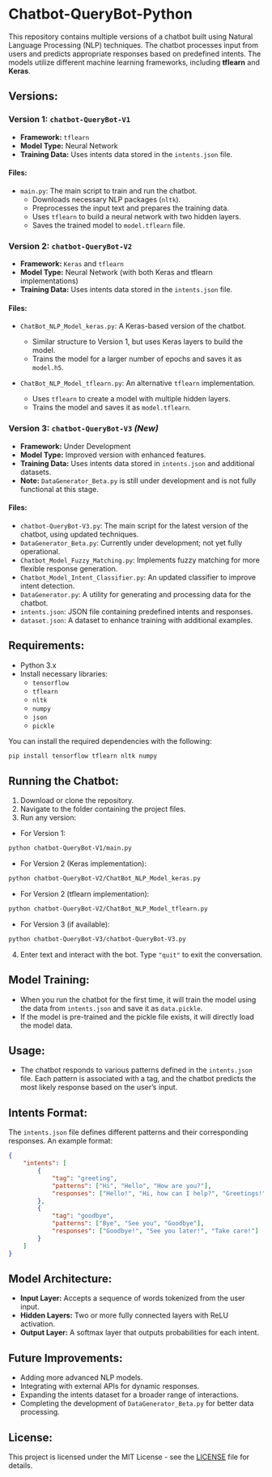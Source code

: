 # Chatbot-QueryBot-Python

This repository contains multiple versions of a chatbot built using Natural Language Processing (NLP) techniques. The chatbot processes input from users and predicts appropriate responses based on predefined intents. The models utilize different machine learning frameworks, including **tflearn** and **Keras**.

## Versions:

### Version 1: `chatbot-QueryBot-V1`
- **Framework:** `tflearn`
- **Model Type:** Neural Network
- **Training Data:** Uses intents data stored in the `intents.json` file.

#### Files:
- `main.py`: The main script to train and run the chatbot.
  - Downloads necessary NLP packages (`nltk`).
  - Preprocesses the input text and prepares the training data.
  - Uses `tflearn` to build a neural network with two hidden layers.
  - Saves the trained model to `model.tflearn` file.

### Version 2: `chatbot-QueryBot-V2`
- **Framework:** `Keras` and `tflearn`
- **Model Type:** Neural Network (with both Keras and tflearn implementations)
- **Training Data:** Uses intents data stored in the `intents.json` file.

#### Files:
- `ChatBot_NLP_Model_keras.py`: A Keras-based version of the chatbot.
  - Similar structure to Version 1, but uses Keras layers to build the model.
  - Trains the model for a larger number of epochs and saves it as `model.h5`.
  
- `ChatBot_NLP_Model_tflearn.py`: An alternative `tflearn` implementation.
  - Uses `tflearn` to create a model with multiple hidden layers.
  - Trains the model and saves it as `model.tflearn`.

### Version 3: `chatbot-QueryBot-V3` *(New)*
- **Framework:** Under Development
- **Model Type:** Improved version with enhanced features.
- **Training Data:** Uses intents data stored in `intents.json` and additional datasets.
- **Note:** `DataGenerator_Beta.py` is still under development and is not fully functional at this stage.

#### Files:
- `chatbot-QueryBot-V3.py`: The main script for the latest version of the chatbot, using updated techniques.
- `DataGenerator_Beta.py`: Currently under development; not yet fully operational.
- `Chatbot_Model_Fuzzy_Matching.py`: Implements fuzzy matching for more flexible response generation.
- `Chatbot_Model_Intent_Classifier.py`: An updated classifier to improve intent detection.
- `DataGenerator.py`: A utility for generating and processing data for the chatbot.
- `intents.json`: JSON file containing predefined intents and responses.
- `dataset.json`: A dataset to enhance training with additional examples.

## Requirements:

- Python 3.x
- Install necessary libraries:
  - `tensorflow`
  - `tflearn`
  - `nltk`
  - `numpy`
  - `json`
  - `pickle`

You can install the required dependencies with the following:
```bash
pip install tensorflow tflearn nltk numpy
```

## Running the Chatbot:

1. Download or clone the repository.
2. Navigate to the folder containing the project files.
3. Run any version:

- For Version 1:
```bash
python chatbot-QueryBot-V1/main.py
```

- For Version 2 (Keras implementation):
```bash
python chatbot-QueryBot-V2/ChatBot_NLP_Model_keras.py
```

- For Version 2 (tflearn implementation):
```bash
python chatbot-QueryBot-V2/ChatBot_NLP_Model_tflearn.py
```

- For Version 3 (if available):
```bash
python chatbot-QueryBot-V3/chatbot-QueryBot-V3.py
```

4. Enter text and interact with the bot. Type `"quit"` to exit the conversation.

## Model Training:

- When you run the chatbot for the first time, it will train the model using the data from `intents.json` and save it as `data.pickle`.
- If the model is pre-trained and the pickle file exists, it will directly load the model data.

## Usage:

- The chatbot responds to various patterns defined in the `intents.json` file. Each pattern is associated with a tag, and the chatbot predicts the most likely response based on the user’s input.

## Intents Format:

The `intents.json` file defines different patterns and their corresponding responses. An example format:

```json
{
    "intents": [
        {
            "tag": "greeting",
            "patterns": ["Hi", "Hello", "How are you?"],
            "responses": ["Hello!", "Hi, how can I help?", "Greetings!"]
        },
        {
            "tag": "goodbye",
            "patterns": ["Bye", "See you", "Goodbye"],
            "responses": ["Goodbye!", "See you later!", "Take care!"]
        }
    ]
}
```

## Model Architecture:

- **Input Layer:** Accepts a sequence of words tokenized from the user input.
- **Hidden Layers:** Two or more fully connected layers with ReLU activation.
- **Output Layer:** A softmax layer that outputs probabilities for each intent.

## Future Improvements:
- Adding more advanced NLP models.
- Integrating with external APIs for dynamic responses.
- Expanding the intents dataset for a broader range of interactions.
- Completing the development of `DataGenerator_Beta.py` for better data processing.

## License:

This project is licensed under the MIT License - see the [LICENSE](LICENSE) file for details.

